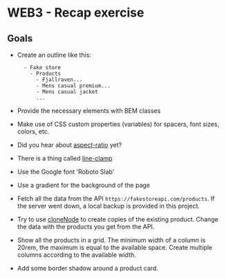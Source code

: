 # WEB3 - Recap exercise

## Goals

- Create an outline like this:

  ```text
    - Fake store
      - Products
        - Fjallraven...
        - Mens casual premium...
        - Mens casual jacket
        ...
  ```

- Provide the necessary elements with BEM classes
- Make use of CSS custom properties (variables) for spacers, font sizes, colors, etc.
- Did you hear about [aspect-ratio](https://developer.mozilla.org/en-US/docs/Web/CSS/aspect-ratio) yet?
- There is a thing called [line-clamp](https://developer.mozilla.org/en-US/docs/Web/CSS/-webkit-line-clamp)
- Use the Google font 'Roboto Slab'
- Use a gradient for the background of the page
- Fetch all the data from the API `https://fakestoreapi.com/products`. If the server went down, a local backup is provided in this project.
- Try to use [cloneNode](https://developer.mozilla.org/en-US/docs/Web/API/Node/cloneNode) to create copies of the existing product. Change the data with the products you get from the API.
- Show all the products in a grid. The minimum width of a column is 20rem, the maximum is equal to the available space. Create multiple columns according to the available width.
- Add some border shadow around a product card.
